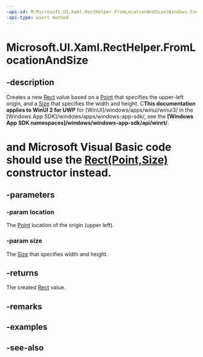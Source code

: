 ```yaml
---
-api-id: M:Microsoft.UI.Xaml.RectHelper.FromLocationAndSize(Windows.Foundation.Point,Windows.Foundation.Size)
-api-type: winrt method
---
```


<!-- Method syntax
public Windows.Foundation.Rect FromLocationAndSize(Windows.Foundation.Point location, Windows.Foundation.Size size)
-->

# Microsoft.UI.Xaml.RectHelper.FromLocationAndSize

## -description

Creates a new [Rect](/uwp/api/windows.foundation.rect) value based on a [Point](/uwp/api/windows.foundation.point) that specifies the upper-left origin, and a [Size](/uwp/api/windows.foundation.size) that specifies the width and height. C**This documentation applies to WinUI 2 for UWP** for [WinUI]/windows/apps/winui/winui3/ in the [Windows App SDK]/windows/apps/windows-app-sdk/, see the **[Windows App SDK namespaces]/windows/windows-app-sdk/api/winrt/**.

# and Microsoft Visual Basic code should use the [Rect(Point,Size)](/dotnet/api/windows.foundation.rect.-ctor?view=dotnet-uwp-10.0&preserve-view=true#Windows_Foundation_Rect__ctor_Windows_Foundation_Point_Windows_Foundation_Size_) constructor instead.

## -parameters

### -param location

The [Point](/uwp/api/windows.foundation.point) location of the origin (upper left).

### -param size

The [Size](/uwp/api/windows.foundation.size) that specifies width and height.

## -returns

The created [Rect](/uwp/api/windows.foundation.rect) value.

## -remarks

## -examples

## -see-also
